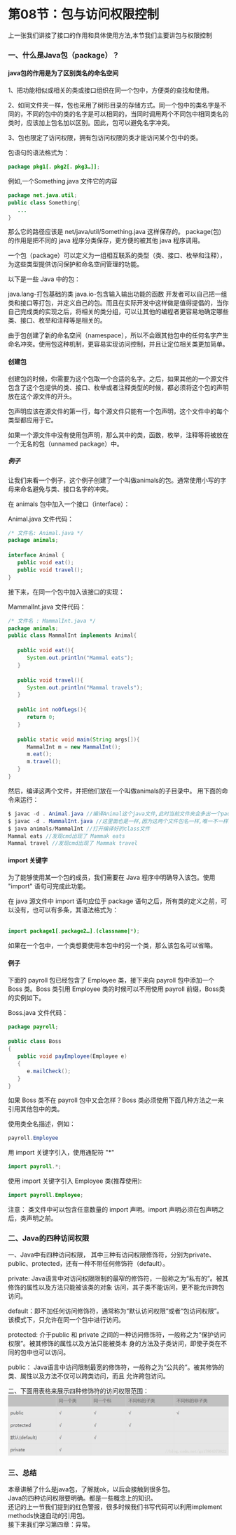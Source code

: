 # 第08节：包与访问权限控制

上一张我们讲接了接口的作用和具体使用方法,本节我们主要讲包与权限控制

### 一、什么是Java包（package）？

#### java包的作用是为了区别类名的命名空间

1、把功能相似或相关的类或接口组织在同一个包中，方便类的查找和使用。

2、如同文件夹一样，包也采用了树形目录的存储方式。同一个包中的类名字是不同的，不同的包中的类的名字是可以相同的，当同时调用两个不同包中相同类名的类时，应该加上包名加以区别。因此，包可以避免名字冲突。

3、包也限定了访问权限，拥有包访问权限的类才能访问某个包中的类。

包语句的语法格式为：

``` java
package pkg1[．pkg2[．pkg3…]];
```

例如,一个Something.java 文件它的内容

``` java
package net.java.util;
public class Something{
   ...
}
```

那么它的路径应该是 net/java/util/Something.java 这样保存的。 package(包) 的作用是把不同的 java 程序分类保存，更方便的被其他 java 程序调用。

一个包（package）可以定义为一组相互联系的类型（类、接口、枚举和注释），为这些类型提供访问保护和命名空间管理的功能。

以下是一些 Java 中的包：

java.lang-打包基础的类
java.io-包含输入输出功能的函数
开发者可以自己把一组类和接口等打包，并定义自己的包。而且在实际开发中这样做是值得提倡的，当你自己完成类的实现之后，将相关的类分组，可以让其他的编程者更容易地确定哪些类、接口、枚举和注释等是相关的。

由于包创建了新的命名空间（namespace），所以不会跟其他包中的任何名字产生命名冲突。使用包这种机制，更容易实现访问控制，并且让定位相关类更加简单。

#### 创建包

创建包的时候，你需要为这个包取一个合适的名字。之后，如果其他的一个源文件包含了这个包提供的类、接口、枚举或者注释类型的时候，都必须将这个包的声明放在这个源文件的开头。

包声明应该在源文件的第一行，每个源文件只能有一个包声明，这个文件中的每个类型都应用于它。

如果一个源文件中没有使用包声明，那么其中的类，函数，枚举，注释等将被放在一个无名的包（unnamed package）中。

##### 例子

让我们来看一个例子，这个例子创建了一个叫做animals的包。通常使用小写的字母来命名避免与类、接口名字的冲突。

在 animals 包中加入一个接口（interface）：

Animal.java 文件代码：

``` java
/* 文件名: Animal.java */
package animals;

interface Animal {
   public void eat();
   public void travel();
}
```

接下来，在同一个包中加入该接口的实现：

MammalInt.java 文件代码：

``` java  
/* 文件名 : MammalInt.java */
package animals;
public class MammalInt implements Animal{

   public void eat(){
      System.out.println("Mammal eats");
   }

   public void travel(){
      System.out.println("Mammal travels");
   }

   public int noOfLegs(){
      return 0;
   }

   public static void main(String args[]){
      MammalInt m = new MammalInt();
      m.eat();
      m.travel();
   }
}

```

然后，编译这两个文件，并把他们放在一个叫做animals的子目录中。 用下面的命令来运行：

``` java
$ javac -d . Animal.java //编译Animal这个java文件,此时当前文件夹会多出一个package(包) animals(包名);也就是标注的包名的文件夹,编译的Animal.class在这个文件夹下,
$ javac -d . MammalInt.java //这里面也是一样,因为这两个文件包名一样,唯一不一样的文件名不同
$ java animals/MammalInt //打开编译好的class文件
Mammal eats //发现cmd出现了 Mammak eats
Mammal travel //发现cmd出现了 Mammak travel
```

#### import 关键字

为了能够使用某一个包的成员，我们需要在 Java 程序中明确导入该包。使用 "import" 语句可完成此功能。

在 java 源文件中 import 语句应位于 package 语句之后，所有类的定义之前，可以没有，也可以有多条，其语法格式为：
``` java

import package1[.package2…].(classname|*);
```

如果在一个包中，一个类想要使用本包中的另一个类，那么该包名可以省略。
#### 例子

下面的 payroll 包已经包含了 Employee 类，接下来向 payroll 包中添加一个 Boss 类。Boss 类引用 Employee 类的时候可以不用使用 payroll 前缀，Boss类的实例如下。

Boss.java 文件代码：

``` java
package payroll;

public class Boss
{
   public void payEmployee(Employee e)
   {
      e.mailCheck();
   }
}
```

如果 Boss 类不在 payroll 包中又会怎样？Boss 类必须使用下面几种方法之一来引用其他包中的类。

使用类全名描述，例如：

``` java
payroll.Employee
```

用 import 关键字引入，使用通配符 "*"

``` java
import payroll.*;
```

使用 import 关键字引入 Employee 类(推荐使用):

``` java
import payroll.Employee;
```

注意：
类文件中可以包含任意数量的 import 声明。import 声明必须在包声明之后，类声明之前。

### 二、Java的四种访问权限

一、Java中有四种访问权限， 其中三种有访问权限修饰符，分别为private、public、protected，还有一种不带任何修饰符（default）。

private: Java语言中对访问权限限制的最窄的修饰符，一般称之为“私有的”。被其修饰的属性以及方法只能被该类的对象 访问，其子类不能访问，更不能允许跨包访问。

default：即不加任何访问修饰符，通常称为“默认访问权限“或者“包访问权限”。该模式下，只允许在同一个包中进行访问。

protected: 介于public 和 private 之间的一种访问修饰符，一般称之为“保护访问权限”。被其修饰的属性以及方法只能被类本 身的方法及子类访问，即使子类在不同的包中也可以访问。

public： Java语言中访问限制最宽的修饰符，一般称之为“公共的”。被其修饰的类、属性以及方法不仅可以跨类访问，而且 允许跨包访问。

二、下面用表格来展示四种修饰符的访问权限范围：
![Image text](./../images/0308_img.png)

### 三、总结

本章讲解了什么是java包，了解就ok，以后会接触到很多包。  
Java的四种访问权限要明确。都是一些概念上的知识。  
还记的上一节我们提到的红色警报，很多时候我们书写代码可以利用implement methods快速自动的引用包。  
接下来我们学习第四章：异常。  

